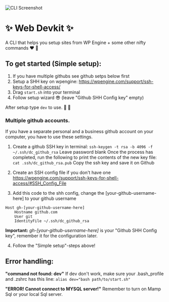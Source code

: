 
![CLI Screenshot](https://user-images.githubusercontent.com/25268506/96168364-e88f2f00-0f20-11eb-9e65-931595dbe198.png)

# ✨ Web Devkit ✨

A CLI that helps you setup sites from WP Engine + some other nifty commands ❤️ 💯

## To get started (Simple setup):
1. If you have multiple githubs see github setps below first
2. Setup a SHH key on wpengine: https://wpengine.com/support/ssh-keys-for-shell-access/
3. Drag `start.sh` into your terminal
4. Follow setup wizard 😎 (leave "Github SHH Config key" empty)

After setup type `dev` to use. 🎉 🙌

### Multiple github accounts.
If you have a separate personal and a business github account on your computer, you have to use these settings.

1. Create a github SSH key in terminal:
`ssh-keygen -t rsa -b 4096 -f ~/.ssh/dc_github_rsa`
Leave password blank
Once the process has completed, run the following to print the contents of the new key file:
`cat .ssh/dc_github_rsa.pub`
Copy the ssh key and save it on Github

2. Create an SSH config file if you don't have one
https://wpengine.com/support/ssh-keys-for-shell-access/#SSH_Config_File

3. Add this code to the shh config, change the [your-github-username-here] to your github username
```
Host gh-[your-github-username-here]
	Hostname github.com
	User git
	IdentityFile ~/.ssh/dc_github_rsa
```

**Important:** *gh-[your-github-username-here]* is your "Github SHH Config key", remember it for the configuration later.

4. Follow the "Simple setup"-steps above!


## Error handling:
**"command not found: dev"**
If dev don't work, make sure your .bash_profile and .zshrc has this line:
`alias dev="bash path/to/start.sh"`

**"ERROR! Cannot connect to MYSQL server!"**
Remember to turn on Mamp Sql or your local Sql server.
